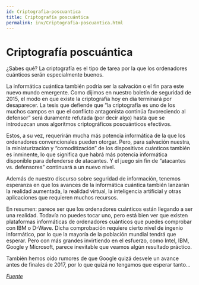```yaml
---
id: Criptografia-poscuantica
title: Criptografía poscuántica
permalink: inv/Criptografia-poscuantica.html
---
```

# Criptografía poscuántica

¿Sabes qué? La criptografía es el tipo de tarea por la que los ordenadores cuánticos serán especialmente buenos.

La informática cuántica también podría ser la salvación o el fin para este nuevo mundo emergente. Como dijimos en nuestro boletín de seguridad de 2015, el modo en que existe la criptografía hoy en día terminará por desaparecer. La tesis que defiende que “la criptografía es uno de los muchos campos en que el conflicto antagonista continúa favoreciendo al defensor” será duramente refutada (por decir algo) hasta que se introduzcan unos algoritmos criptográficos poscuánticos efectivos.

Estos, a su vez, requerirán mucha más potencia informática de la que los ordenadores convencionales pueden otorgar. Pero, para salvación nuestra, la miniaturización y “comoditización” de los dispositivos cuánticos también es inminente, lo que significa que habrá más potencia informática disponible para defenderse de atacantes. Y el juego sin fin de “atacantes vs. defensores” continuará a un nuevo nivel.

Además de nuestro discurso sobre seguridad de información, tenemos esperanza en que los avances de la informática cuántica también lanzarán la realidad aumentada, la realidad virtual, la inteligencia artificial y otras aplicaciones que requieren muchos recursos.

En resumen: parece ser que los ordenadores cuánticos están llegando a ser una realidad. Todavía no puedes tocar uno, pero está bien ver que existen plataformas informáticas de ordenadores cuánticos que puedes comprobar con IBM o D-Wave. Dicha comprobación requiere cierto nivel de ingenio informático, por lo que la mayoría de la población mundial tendrá que esperar. Pero con más grandes invirtiendo en el esfuerzo, como Intel, IBM, Google y Microsoft, parece inevitable que veamos algún resultado práctico.

También hemos oído rumores de que Google quizá desvele un avance antes de finales de 2017, por lo que quizá no tengamos que esperar tanto…

<a href="https://goo.gl/j8A53V" target="_blank">*Fuente*</a>
